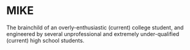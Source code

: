 # MIKE
The brainchild of an overly-enthusiastic (current) college student, and engineered by several unprofessional and extremely under-qualified (current) high school students.
